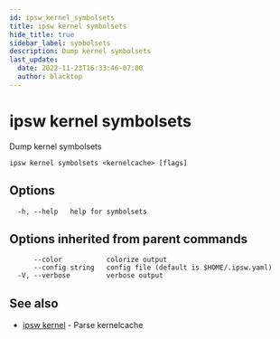 ```yaml
---
id: ipsw_kernel_symbolsets
title: ipsw kernel symbolsets
hide_title: true
sidebar_label: symbolsets
description: Dump kernel symbolsets
last_update:
  date: 2022-11-23T16:33:46-07:00
  author: blacktop
---
```

# ipsw kernel symbolsets

Dump kernel symbolsets

```
ipsw kernel symbolsets <kernelcache> [flags]
```

## Options

```
  -h, --help   help for symbolsets
```

## Options inherited from parent commands

```
      --color           colorize output
      --config string   config file (default is $HOME/.ipsw.yaml)
  -V, --verbose         verbose output
```

## See also

* [ipsw kernel](/docs/cli/kernel/ipsw_kernel)	 - Parse kernelcache

